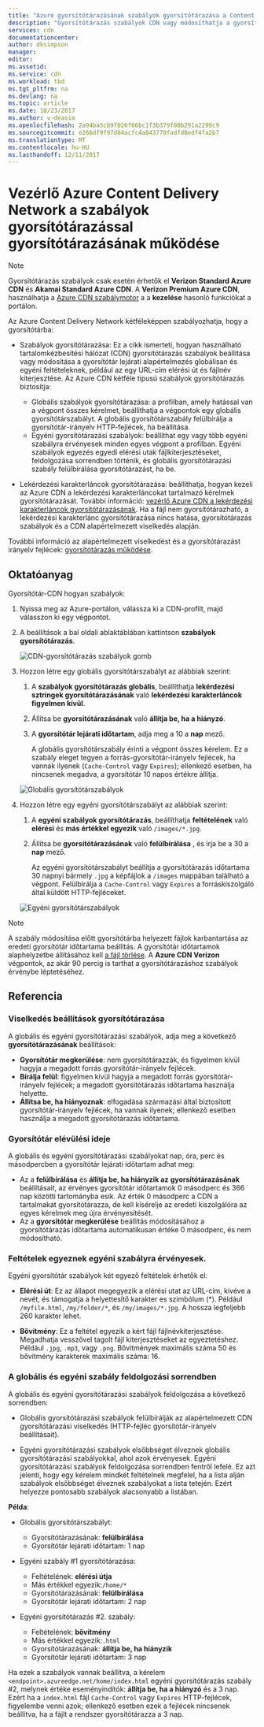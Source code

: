 ```yaml
---
title: "Azure gyorsítótárazásának szabályok gyorsítótárazása a Content Delivery Network szabályozása |} Microsoft Docs"
description: "Gyorsítótárazás szabályok CDN vagy módosíthatja a gyorsítótár lejárati alapértelmezés, globális és a feltételek, például az egy URL-elérési út és fájlnév-kiterjesztések használhatja."
services: cdn
documentationcenter: 
author: dksimpson
manager: 
editor: 
ms.assetid: 
ms.service: cdn
ms.workload: tbd
ms.tgt_pltfrm: na
ms.devlang: na
ms.topic: article
ms.date: 10/23/2017
ms.author: v-deasim
ms.openlocfilehash: 2a94ba5cb9f026f66bc1f3b379f00b291a2299c9
ms.sourcegitcommit: e266df9f97d04acfc4a843770fadfd8edf4fa2b7
ms.translationtype: MT
ms.contentlocale: hu-HU
ms.lasthandoff: 12/11/2017
---
```

# <a name="control-azure-content-delivery-network-caching-behavior-with-caching-rules"></a>Vezérlő Azure Content Delivery Network a szabályok gyorsítótárazással gyorsítótárazásának működése

> [!NOTE] 
> Gyorsítótárazás szabályok csak esetén érhetők el **Verizon Standard Azure CDN** és **Akamai Standard Azure CDN**. A **Verizon Premium Azure CDN**, használhatja a [Azure CDN szabálymotor](cdn-rules-engine.md) a a **kezelése** hasonló funkciókat a portálon.
 
Az Azure Content Delivery Network kétféleképpen szabályozhatja, hogy a gyorsítótárba: 

- Szabályok gyorsítótárazása: Ez a cikk ismerteti, hogyan használható tartalomkézbesítési hálózat (CDN) gyorsítótárazás szabályok beállítása vagy módosítása a gyorsítótár lejárati alapértelmezés globálisan és egyéni feltételeknek, például az egy URL-cím elérési út és fájlnév kiterjesztése. Az Azure CDN kétféle típusú szabályok gyorsítótárazás biztosítja:
   - Globális szabályok gyorsítótárazása: a profilban, amely hatással van a végpont összes kérelmet, beállíthatja a végpontok egy globális gyorsítótárszabályt. A globális gyorsítótárszabály felülbírálja a gyorsítótár-irányelv HTTP-fejlécek, ha beállítása.
   - Egyéni gyorsítótárazási szabályok: beállíthat egy vagy több egyéni szabályra érvényesek minden egyes végpont a profilban. Egyéni szabályok egyezés egyedi elérési utak fájlkiterjesztéseket, feldolgozása sorrendben történik, és globális gyorsítótárazási szabály felülbírálása gyorsítótárazást, ha be. 

- Lekérdezési karakterláncok gyorsítótárazása: beállíthatja, hogyan kezeli az Azure CDN a lekérdezési karakterláncokat tartalmazó kérelmek gyorsítótárazását. További információ: [vezérlő Azure CDN a lekérdezési karakterláncok gyorsítótárazásának](cdn-query-string.md). Ha a fájl nem gyorsítótárazható, a lekérdezési karakterlánc gyorsítótárazása nincs hatása, gyorsítótárazás szabályok és a CDN alapértelmezett viselkedés alapján.

További információ az alapértelmezett viselkedést és a gyorsítótárazást irányelv fejlécek: [gyorsítótárazás működése](cdn-how-caching-works.md).

## <a name="tutorial"></a>Oktatóanyag

Gyorsítótár-CDN hogyan szabályok:

1. Nyissa meg az Azure-portálon, válassza ki a CDN-profilt, majd válasszon ki egy végpontot.
2. A beállítások a bal oldali ablaktáblában kattintson **szabályok gyorsítótárazás**.

   ![CDN-gyorsítótárazás szabályok gomb](./media/cdn-caching-rules/cdn-caching-rules-btn.png)

1. Hozzon létre egy globális gyorsítótárszabályt az alábbiak szerint:
   1. A **szabályok gyorsítótárazás globális**, beállíthatja **lekérdezési sztringek gyorsítótárazásának** való **lekérdezési karakterláncok figyelmen kívül**.
   2. Állítsa be **gyorsítótárazásának** való **állítja be, ha a hiányzó**.
       
   3. A **gyorsítótár lejárati időtartam**, adja meg a 10 a **nap** mező.

       A globális gyorsítótárszabály érinti a végpont összes kérelem. Ez a szabály eleget tegyen a forrás-gyorsítótár-irányelv fejlécek, ha vannak ilyenek (`Cache-Control` vagy `Expires`); ellenkező esetben, ha nincsenek megadva, a gyorsítótár 10 napos értékre állítja. 

     ![Globális gyorsítótárszabályok](./media/cdn-caching-rules/cdn-global-caching-rules.png)

4. Hozzon létre egy egyéni gyorsítótárszabályt az alábbiak szerint:
    1. A **egyéni szabályok gyorsítótárazás**, beállíthatja **feltételének** való **elérési** és **más értékkel egyezik** való `/images/*.jpg`.
    2. Állítsa be **gyorsítótárazásának** való **felülbírálása** , és írja be a 30 a **nap** mező.
       
       Az egyéni gyorsítótárszabályt beállítja a gyorsítótárazás időtartama 30 napnyi bármely `.jpg` a képfájlok a `/images` mappában található a végpont. Felülbírálja a `Cache-Control` vagy `Expires` a forráskiszolgáló által küldött HTTP-fejléceket.

    ![Egyéni gyorsítótárszabályok](./media/cdn-caching-rules/cdn-custom-caching-rules.png)

> [!NOTE] 
> A szabály módosítása előtt gyorsítótárba helyezett fájlok karbantartása az eredeti gyorsítótár időtartama beállítás. A gyorsítótár időtartamok alaphelyzetbe állításához kell [a fájl törlése](cdn-purge-endpoint.md). A **Azure CDN Verizon** végpontok, az akár 90 percig is tarthat a gyorsítótárazáshoz szabályok érvénybe léptetéséhez.

## <a name="reference"></a>Referencia

### <a name="caching-behavior-settings"></a>Viselkedés beállítások gyorsítótárazása
A globális és egyéni gyorsítótárazási szabályok, adja meg a következő **gyorsítótárazásának** beállítások:

- **Gyorsítótár megkerülése**: nem gyorsítótárazzák, és figyelmen kívül hagyja a megadott forrás gyorsítótár-irányelv fejlécek.
- **Bírálja felül**: figyelmen kívül hagyja a megadott forrás gyorsítótár-irányelv fejlécek; a megadott gyorsítótárazás időtartama használja helyette.
- **Állítsa be, ha hiányoznak**: elfogadása származási által biztosított gyorsítótár-irányelv fejlécek, ha vannak ilyenek; ellenkező esetben használja a megadott gyorsítótárazás időtartama.

### <a name="cache-expiration-duration"></a>Gyorsítótár elévülési ideje
A globális és egyéni gyorsítótárazási szabályokat nap, óra, perc és másodpercben a gyorsítótár lejárati időtartam adhat meg:

- Az a **felülbírálása** és **állítja be, ha hiányzik az** **gyorsítótárazásának** beállításait, az érvényes gyorsítótár időtartamok 0 másodperc és 366 nap közötti tartományba esik. Az érték 0 másodperc a CDN a tartalmakat gyorsítótárazza, de kell kísérelje az eredeti kiszolgálóra az egyes kérelmek meg újra érvényesítését.
- Az a **gyorsítótár megkerülése** beállítás módosításához a gyorsítótárazás időtartama automatikusan értéke 0 másodperc, és nem módosítható.

### <a name="custom-caching-rules-match-conditions"></a>Feltételek egyeznek egyéni szabályra érvényesek.

Egyéni gyorsítótár szabályok két egyező feltételek érhetők el:
 
- **Elérési út**: Ez az állapot megegyezik a elérési utat az URL-cím, kivéve a nevét, és támogatja a helyettesítő karakter es szimbólum (\*). Például `/myfile.html`, `/my/folder/*`, és `/my/images/*.jpg`. A hossza legfeljebb 260 karakter lehet.

- **Bővítmény**: Ez a feltétel egyezik a kért fájl fájlnévkiterjesztése. Megadhatja vesszővel tagolt fájl kiterjesztéseket az egyeztetéshez. Például `.jpg`, `.mp3`, vagy `.png`. Bővítmények maximális száma 50 és bővítmény karakterek maximális száma: 16. 

### <a name="global-and-custom-rule-processing-order"></a>A globális és egyéni szabály feldolgozási sorrendben
A globális és egyéni gyorsítótárazási szabályok feldolgozása a következő sorrendben:

- Globális gyorsítótárazási szabályok felülbírálják az alapértelmezett CDN gyorsítótárazási viselkedés (HTTP-fejléc gyorsítótár-irányelv beállításait). 

- Egyéni gyorsítótárazási szabályok elsőbbséget élveznek globális gyorsítótárazási szabályokkal, ahol azok érvényesek. Egyéni gyorsítótárazási szabályok feldolgozása sorrendben fentről lefelé. Ez azt jelenti, hogy egy kérelem mindkét feltételnek megfelel, ha a lista alján szabályok elsőbbséget élveznek szabályokat a lista tetején. Ezért helyezze pontosabb szabályok alacsonyabb a listában.

**Példa**:
- Globális gyorsítótárszabályt: 
   - Gyorsítótárazásának: **felülbírálása**
   - Gyorsítótár lejárati időtartam: 1 nap

- Egyéni szabály #1 gyorsítótárazása:
   - Feltételének: **elérési útja**
   - Más értékkel egyezik:`/home/*`
   - Gyorsítótárazásának: **felülbírálása**
   - Gyorsítótár lejárati időtartam: 2 nap

- Egyéni gyorsítótárazás #2. szabály:
   - Feltételének: **bővítmény**
   - Más értékkel egyezik:`.html`
   - Gyorsítótárazásának: **állítja be, ha hiányzik**
   - Gyorsítótár lejárati időtartam: 3 nap

Ha ezek a szabályok vannak beállítva, a kérelem `<endpoint>.azureedge.net/home/index.html` egyéni gyorsítótárazás szabály #2, melynek értéke eseményindítók: **állítja be, ha a hiányzó** és a 3 nap. Ezért ha a `index.html` fájl `Cache-Control` vagy `Expires` HTTP-fejlécek, figyelembe venni azok; ellenkező esetben ezek a fejlécek nincsenek beállítva, ha a fájlt a rendszer gyorsítótárazza a 3 nap.

